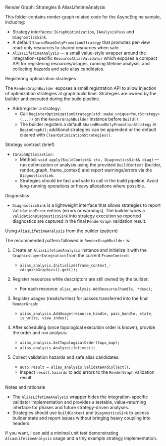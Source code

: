 Render Graph: Strategies & AliasLifetimeAnalysis

This folder contains render-graph related code for the AsyncEngine sample, including:

- Strategy interfaces: `IGraphOptimization`, `IAnalysisPass` and `DiagnosticsSink`.
- A default `SharedReadOnlyPromotionStrategy` that promotes per-view read-only resources to shared resources when safe.
- `AliasLifetimeAnalysis` — a small value-style wrapper around the integration-specific `ResourceAliasValidator` which exposes a compact API for registering resources/usages, running lifetime analysis, and collecting hazards and safe alias candidates.

Registering optimization strategies

The `RenderGraphBuilder` exposes a small registration API to allow injection of optimization strategies at graph build time. Strategies are owned by the builder and executed during the build pipeline.

- Add/register a strategy:
  - Call `RegisterOptimizationStrategy(std::make_unique<YourStrategy>(...))` on the `RenderGraphBuilder` instance before `Build()`.
  - The builder registers a default `SharedReadOnlyPromotionStrategy` in `BeginGraph()`; additional strategies can be appended or the default cleared with `ClearOptimizationStrategies()`.

Strategy contract (brief)

- `IGraphOptimization`:
  - Method: `void apply(BuildContext& ctx, DiagnosticsSink& diag)` — run optimization or analysis using the provided `BuildContext` (builder, render_graph, frame_context) and report warnings/errors via the `DiagnosticsSink`.
  - Strategies should be fast and safe to call in the build pipeline. Avoid long-running operations or heavy allocations where possible.

Diagnostics

- `DiagnosticsSink` is a lightweight interface that allows strategies to report `ValidationError` entries (errors or warnings). The builder wires a `ValidationDiagnosticsSink` into strategy execution so reported diagnostics are captured in the final `RenderGraph` validation result.

Using `AliasLifetimeAnalysis` from the builder (pattern)

The recommended pattern followed in `RenderGraphBuilder` is:

1. Create an `AliasLifetimeAnalysis` instance and initialize it with the `GraphicsLayerIntegration` from the current `FrameContext`:
   - `alias_analysis.Initialize(frame_context_->AcquireGraphics().get());`

2. Register resources while descriptors are still owned by the builder:
   - For each resource: `alias_analysis.AddResource(handle, *desc);`

3. Register usages (reads/writes) for passes transferred into the final `RenderGraph`:
   - `alias_analysis.AddUsage(resource_handle, pass_handle, state, is_write, view_index);`

4. After scheduling (once topological execution order is known), provide the order and run analysis:
   - `alias_analysis.SetTopologicalOrder(topo_map);`
   - `alias_analysis.AnalyzeLifetimes();`

5. Collect validation hazards and safe alias candidates:
   - `auto result = alias_analysis.ValidateAndCollect();`
   - Inspect `result.hazards` to add errors to the `RenderGraph` validation result.

Notes and rationale

- The `AliasLifetimeAnalysis` wrapper hides the integration-specific validator implementation and provides a testable, value-returning interface for phases and future strategy-driven analyses.
- Strategies should use `BuildContext` and `DiagnosticsSink` to access builder state and report issues without bringing heavy coupling into headers.

If you want, I can add a minimal unit test demonstrating `AliasLifetimeAnalysis` usage and a tiny example strategy implementation.
